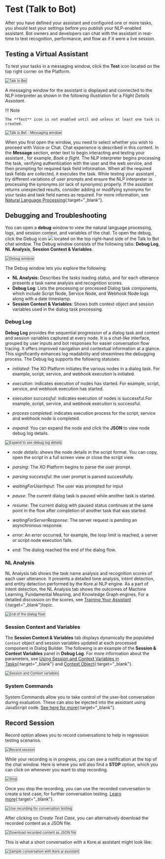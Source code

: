 # Test (Talk to Bot)

After you have defined your assistant and configured one or more tasks, you should test your settings before you publish your NLP-enabled assistant. Bot owners and developers can chat with the assistant in real-time to test recognition, performance, and flow as if it were a live session.


## Testing a Virtual Assistant

To test your tasks in a messaging window, click the **Test** icon located on the top right corner on the Platform. 

<img src="../images/talk-to-bot-window.png" alt="Talk to Bot" title="Talk to Bot" style="border: 1px solid gray; zoom:80%;"/>

A messaging window for the assistant is displayed and connected to the NLP interpreter as shown in the following illustration for a _Flight Details Assistant_.

!!! Note

    The **Test** icon is not enabled until and unless at least one task is created.

<img src="../images/talk-to-bot-img2.png" alt="Talk to Bot - Messaging window" title="Talk to Bot - Messaging window" style="border: 1px solid gray; zoom:80%;"/>

When you first open the window, you need to select whether you wish to proceed with Voice or Chat. Chat experience is described in this content. In the **Message** section, enter text to begin interacting and testing your assistant , for example, _Book a flight._ The NLP interpreter begins processing the task, verifying authentication with the user and the web service, and then prompting for required task field information. When all the required task fields are collected, it executes the task. While testing your assistant , try different variations of user prompts and ensure the NLP interpreter is processing the synonyms (or lack of synonyms) properly. If the assistant returns unexpected results, consider adding or modifying synonyms for your tasks and task field names as required. For more information, see [Natural Language Processing](../../natural-language/training/optimizing-bots/){:target="_blank"}.


## Debugging and Troubleshooting

You can open a **debug** window to view the natural language processing, logs, and session context, and variables of the chat. To open the debug, click the Debug icon <img src="../images/talk-to-bot-img3.png"> located on the top right-hand side of the Talk to Bot chat window. The Debug window consists of the following tabs: **Debug Log**, **NL Analysis**, **Session Context & Variables**. 

<img src="../images/talk-to-bot-debug-window.png" alt="Debug window" title="Debug window" style="border: 1px solid gray; zoom:80%;"/>

The Debug window lets you explore the following:

* **NL Analysis:** Describes the tasks loading status, and for each utterance presents a task name analysis and recognition scores.
* **Debug Log**: Lists the processing or processed Dialog task components, which include Script Node, Service Node, and Webhook Node logs along with a date timestamp.
* **Session Context & Variables**: Shows both context object and session variables used in the dialog task processing.


### Debug Log

**Debug Log** provides the sequential progression of a dialog task and context and session variables captured at every node. It is a chat-like interface, grouped by user inputs and bot responses for easier conversation flow tracing. It offers improved navigation and contextual information at a glance. This significantly enhances log readability and streamlines the debugging process. The Debug log supports the following statuses:

* _initiated_: The XO Platform initiates the various nodes in a dialog task. For example, script, service, and webhook execution is initiated.
* _execution_: indicates execution of nodes has started. For example, script, service, and webhook execution has started.
* _execution successful_: indicates execution of nodes is successful.For example, script, service, and webhook execution is successful.
* _process completed_: indicates execution process for the script, service and webhook node is completed.  


* _expand_: You can expand the node and click the **JSON** to view node debug log details.  
<img src="../images/expand-option.png" alt="Expand to see debug log details" title="Expand to see debug log details" style="border: 1px solid gray; zoom:80%;"/>

* _node details_: shows the node details in the script format. You can copy, open the script in a full screen view or close the script view.  


* _parsing_: The XO Platform begins to parse the user prompt.
* _parsing successful_:  the user prompt is parsed successfully.
* _waitingForUserInput_: The user was prompted for input
* _pause_: The current dialog task is paused while another task is started.
* _resume_: The current dialog with paused status continues at the same point in the flow after completion of another task that was started.
* _waitingForServerResponse_: The server request is pending an asynchronous response.
* _error_: An error occurred, for example, the loop limit is reached, a server or script node execution fails.
* _end_: The dialog reached the end of the dialog flow.  



### NL Analysis

NL Analysis tab shows the task name analysis and recognition scores of each user utterance.  It presents a detailed tone analysis, intent detection, and entity detection performed by the Kore.ai NLP engine. As a part of intent detection, the NL Analysis tab shows the outcomes of Machine Learning, Fundamental Meaning, and Knowledge Graph engines. For a detailed discussion on the scores, see [Training Your Assistant ](../testing-your-bot-with-nlp/){:target="_blank"}topic.

<img src="../images/talk-to-bot-img9.png" alt="End of the dialog flow" title="End of the dialog flow" style="border: 1px solid gray; zoom:80%;"/>


### Session Context and Variables

The **Session Context & Variables** tab displays dynamically the populated `Context` object and session variables updated at each processed component in Dialog Builder. The following is an example of the **Session & Context Variables** panel in **Debug Log**. For more information about the parameters, see [Using Session and Context Variables in Tasks](../../use-cases/using-session-and-context-variables){:target="_blank"} and [Context Object](/docs/xo/automation/intelligence/context-object/){:target="_blank"}.

<img src="../images/talk-to-bot-img10.png" alt="Session and Context variables" title="Session and Context variables" style="border: 1px solid gray; zoom:80%;"/>


### System Commands

System Commands allow you to take control of the user-bot conversation during evaluation. These can also be injected into the assistant using JavaScript code. [See here for more](../../system-commands/){:target="_blank"}.


## Record Session

Record option allows you to record conversations to help in regression testing scenarios.

<img src="../images/talk-to-bot-img11.png" alt="Record session" title="Record session" style="border: 1px solid gray; zoom:80%;"/>

While your recording is in progress, you can see a notification at the top of the chat window. Here is where you will also find a **STOP** option, which you can click on whenever you want to stop recording. 

<img src="../images/talk-to-bot-img12.png" alt="Stop" title="Stop" style="border: 1px solid gray; zoom:80%;"/>


Once you stop the recording, you can use the recorded conversation to create a test case, for further conversation testing. [Learn more](../regression-testing/conversation-testing/conversation-testing-landing-page){:target="_blank"}.

<img src="../images/talk-to-bot-img13.png" alt="Use recording for conversation testing" title="Use recording for conversation testing" style="border: 1px solid gray; zoom:80%;"/>

After clicking on _Create Test Case_, you can alternatively download the recorded content as a JSON file.

<img src="../images/talk-to-bot-img14.png" alt="Download recorded content as JSON file" title="Download recorded content as JSON file" style="border: 1px solid gray; zoom:80%;"/>

This is what a short conversation with a Kore.ai assistant might look like: 

<img src="../images/talk-to-bot-img15.png" alt="Sample conversation with Kore.ai assistant" title="Sample conversation with Kore.ai assistant" style="border: 1px solid gray; zoom:80%;"/>